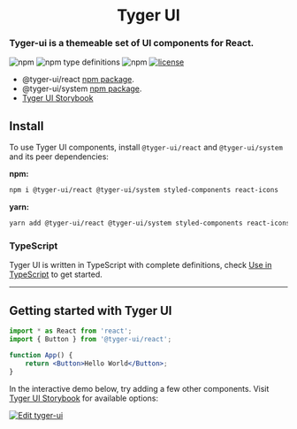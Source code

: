 <h1 align="center">
  Tyger UI
</h1>

### Tyger-ui is a themeable set of UI components for React.

![npm](https://img.shields.io/npm/v/@tyger-ui/react)
![npm type definitions](https://img.shields.io/npm/types/@tyger-ui/react)
![npm](https://img.shields.io/npm/dm/@tyger-ui/react)
[![license](https://img.shields.io/badge/license-MIT-blue.svg)](https://github.com/mui/material-ui/blob/HEAD/LICENSE)

-   @tyger-ui/react [npm package](https://www.npmjs.com/package/@tyger-ui/react).
-   @tyger-ui/system [npm package](https://www.npmjs.com/package/@tyger-ui/system).
-   [Tyger UI Storybook](https://main--62cb3e5f2ca3572c994908ed.chromatic.com/?path=/story/components-button--filled)

## Install

To use Tyger UI components, install `@tyger-ui/react` and `@tyger-ui/system` and its peer dependencies:

**npm:**

```sh
npm i @tyger-ui/react @tyger-ui/system styled-components react-icons
```

**yarn:**

```sh
yarn add @tyger-ui/react @tyger-ui/system styled-components react-icons
```

### TypeScript

Tyger UI is written in TypeScript with complete definitions, check [Use in TypeScript](https://ant.design/docs/react/use-in-typescript) to get started.

---

## Getting started with Tyger UI

```jsx
import * as React from 'react';
import { Button } from '@tyger-ui/react';

function App() {
    return <Button>Hello World</Button>;
}
```

In the interactive demo below, try adding a few other components. Visit [Tyger UI Storybook](https://main--62cb3e5f2ca3572c994908ed.chromatic.com/?path=/story/components-button--filled) for available options:

[![Edit tyger-ui](https://codesandbox.io/static/img/play-codesandbox.svg)](https://codesandbox.io/s/amazing-danny-i26k2y?fontsize=14&hidenavigation=1&theme=dark)
